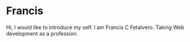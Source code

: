 # Francis
Hi, I would like to introduce my self. I am Francis C Fetalvero. Taking Web development as a profession.

